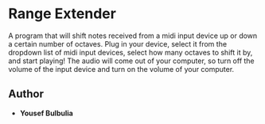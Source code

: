 # Range Extender
A program that will shift notes received from a midi input device up or down a certain number of octaves. Plug in your device, select it from the dropdown list of midi input devices, select how many octaves to shift it by, and start playing! The audio will come out of your computer, so turn off the volume of the input device and turn on the volume of your computer.

## Author
* **Yousef Bulbulia**
